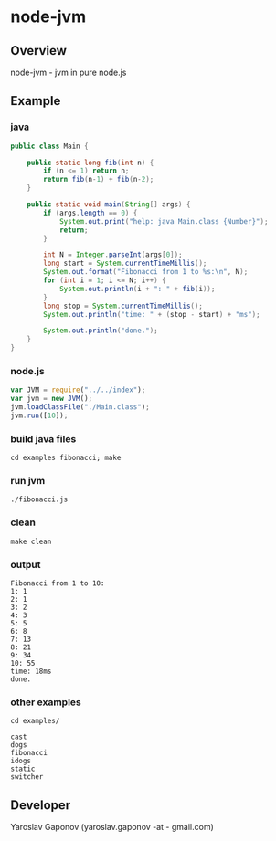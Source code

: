 node-jvm
========

## Overview

node-jvm - jvm in pure node.js


## Example

### java
```java
public class Main {

    public static long fib(int n) {
        if (n <= 1) return n;
        return fib(n-1) + fib(n-2);
    }

    public static void main(String[] args) {
        if (args.length == 0) {
            System.out.print("help: java Main.class {Number}");
            return;
        }

        int N = Integer.parseInt(args[0]);
        long start = System.currentTimeMillis();
        System.out.format("Fibonacci from 1 to %s:\n", N);
        for (int i = 1; i <= N; i++) {
            System.out.println(i + ": " + fib(i));
        }
        long stop = System.currentTimeMillis();
        System.out.println("time: " + (stop - start) + "ms");

        System.out.println("done.");
    }
}
```

### node.js
```javascript
var JVM = require("../../index");
var jvm = new JVM();
jvm.loadClassFile("./Main.class");
jvm.run([10]);
```

### build java files
`cd examples fibonacci; make`

### run jvm
`./fibonacci.js`

### clean
`make clean`

### output
```
Fibonacci from 1 to 10:
1: 1
2: 1
3: 2
4: 3
5: 5
6: 8
7: 13
8: 21
9: 34
10: 55
time: 18ms
done.
```

### other examples
`cd examples/`

```
cast
dogs
fibonacci
idogs
static
switcher
```


## Developer

Yaroslav Gaponov (yaroslav.gaponov -at - gmail.com)
